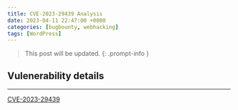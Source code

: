 ```yaml
---
title: CVE-2023-29439 Analysis
date: 2023-04-11 22:47:00 +0800
categories: [bugbounty, webhacking]
tags: [WordPress]
---
```


> This post will be updated.
{: .prompt-info }

## Vulenerability details
---

[CVE-2023-29439](https://cve.mitre.org/cgi-bin/cvename.cgi?name=CVE-2023-30491)